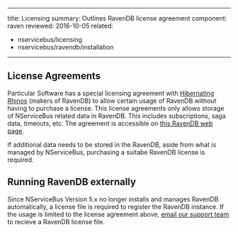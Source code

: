 ---
title: Licensing
summary: Outlines RavenDB license agreement
component: raven
reviewed: 2016-10-05
related:
 - nservicebus/licensing
 - nservicebus/ravendb/installation
 ---

## License Agreements

Particular Software has a special licensing agreement with [Hibernating Rhinos](https://www.hibernatingrhinos.com/) (makers of RavenDB) to allow certain usage of RavenDB without having to purchase a license. This license agreements only allows storage of NServiceBus related data in RavenDB. This includes subscriptions, saga data, timeouts, etc. The agreement is accessible on [this RavenDB web page](https://ravendb.net/nservicebus-and-ravendb).

If additional data needs to be stored in the RavenDB, aside from what is managed by NServiceBus, purchasing a suitabe RavenDB license is required.


## Running RavenDB externally

Since NServiceBus Version 5.x no longer installs and manages RavenDB automatically, a license file is required to register the RavenDB instance. If the usage is limited to the license agreement above, [email our support team](mailto://support@particular.net) to recieve a RavenDB license file. 
